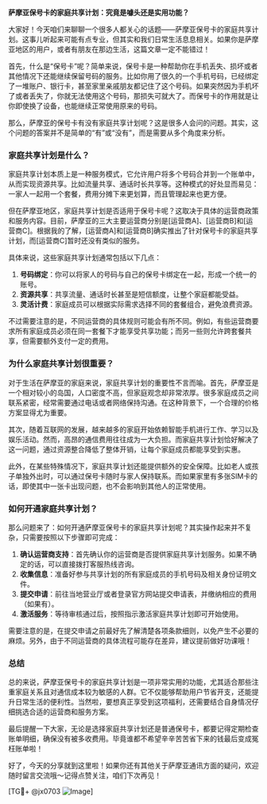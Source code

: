 **萨摩亚保号卡的家庭共享计划：究竟是噱头还是实用功能？**

大家好！今天咱们来聊聊一个很多人都关心的话题——萨摩亚保号卡的家庭共享计划。这事儿听起来可能有点专业，但其实和我们日常生活息息相关。如果你是萨摩亚地区的用户，或者有朋友在那边生活，这篇文章一定不能错过！

首先，什么是“保号卡”呢？简单来说，保号卡是一种帮助你在手机丢失、损坏或者其他情况下还能继续保留号码的服务。比如你用了很久的一个手机号码，已经绑定了一堆账户、银行卡，甚至家里亲戚朋友都记住了这个号码。如果突然因为手机坏了或者丢失了，你就无法使用这个号码，那损失可就大了。而保号卡的作用就是让你即使换了设备，也能继续正常使用原来的号码。

那么，萨摩亚的保号卡有没有家庭共享计划呢？这是很多人会问的问题。其实，这个问题的答案并不是简单的“有”或“没有”，而是需要从多个角度来分析。

### 家庭共享计划是什么？

家庭共享计划本质上是一种服务模式，它允许用户将多个号码合并到一个账单中，从而实现资源共享。比如流量共享、通话时长共享等。这种模式的好处显而易见：一家人一起用一个套餐，费用分摊下来更划算，而且管理起来也更方便。

但在萨摩亚地区，家庭共享计划是否适用于保号卡呢？这取决于具体的运营商政策和服务内容。目前，萨摩亚的三大主要运营商分别是[运营商A]、[运营商B]和[运营商C]。根据我的了解，[运营商A]和[运营商B]确实推出了针对保号卡的家庭共享计划，而[运营商C]暂时还没有类似的服务。

具体来说，这些家庭共享计划通常包括以下几点：

1. **号码绑定**：你可以将家人的号码与自己的保号卡绑定在一起，形成一个统一的账号。
2. **资源共享**：共享流量、通话时长甚至是短信额度，让整个家庭都能受益。
3. **灵活计费**：家庭成员可以根据实际需求选择不同的套餐组合，避免浪费资源。

不过需要注意的是，不同运营商的具体规则可能会有所不同。例如，有些运营商要求所有家庭成员必须在同一套餐下才能享受共享功能；而另一些则允许跨套餐共享，但需要额外支付一定的费用。

### 为什么家庭共享计划很重要？

对于生活在萨摩亚的家庭来说，家庭共享计划的重要性不言而喻。首先，萨摩亚是一个相对较小的岛国，人口密度不高，但家庭观念却非常浓厚。很多家庭成员之间联系紧密，经常需要通过电话或者网络保持沟通。在这种背景下，一个合理的价格方案显得尤为重要。

其次，随着互联网的发展，越来越多的家庭开始依赖智能手机进行工作、学习以及娱乐活动。然而，高昂的通信费用往往成为一大负担。而家庭共享计划恰好解决了这一问题，通过资源整合降低了整体开销，让每个家庭成员都能享受到实惠。

此外，在某些特殊情况下，家庭共享计划还能提供额外的安全保障。比如老人或孩子单独外出时，可以通过保号卡随时与家人保持联系。而如果家里有多张SIM卡的话，即使其中一张卡出现问题，也不会影响到其他人的正常使用。

### 如何开通家庭共享计划？

那么问题来了：如何开通萨摩亚保号卡的家庭共享计划呢？其实操作起来并不复杂，只需要按照以下步骤即可完成：

1. **确认运营商支持**：首先确认你的运营商是否提供家庭共享计划服务。如果不确定的话，可以直接拨打客服热线咨询。
2. **收集信息**：准备好参与共享计划的所有家庭成员的手机号码及相关身份证明文件。
3. **提交申请**：前往当地营业厅或者登录官方网站提交申请表，并缴纳相应的费用（如果有）。
4. **激活服务**：等待审核通过后，按照指示激活家庭共享计划即可开始使用。

需要注意的是，在提交申请之前最好先了解清楚各项条款细则，以免产生不必要的麻烦。另外，由于不同运营商的具体流程可能存在差异，建议提前做好功课哦！

### 总结

总的来说，萨摩亚保号卡的家庭共享计划是一项非常实用的功能，尤其适合那些注重家庭关系且对通信成本较为敏感的人群。它不仅能够帮助用户节省开支，还能提升日常生活的便利性。当然啦，要想真正享受到这项福利，还需要结合自身情况仔细挑选合适的运营商和服务方案。

最后提醒一下大家，无论是选择家庭共享计划还是普通保号卡，都要记得定期检查账单明细，确保没有被多收费用。毕竟谁都不希望辛辛苦苦省下来的钱最后变成冤枉账单啦！

好了，今天的分享就到这里啦！如果你还有其他关于萨摩亚通讯方面的疑问，欢迎随时留言交流哦～记得点赞关注，咱们下次再见！

[TG💪+ @jx0703 ![Image](https://github.com/user-attachments/assets/dbca1d08-cadb-493c-b0ec-ad6f7a83f270)]